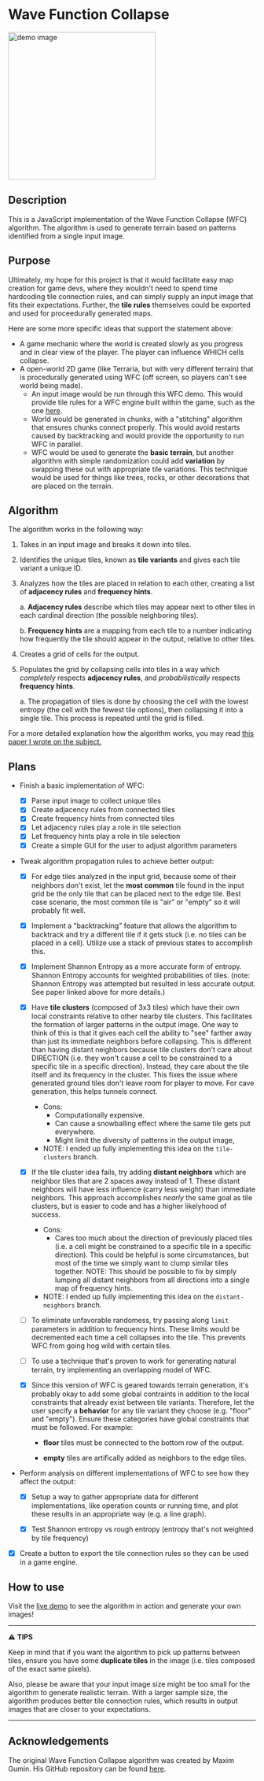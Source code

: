 # Wave Function Collapse
<img src="https://github.com/user-attachments/assets/03754939-ee21-460e-b70f-866ff905ab3b" alt="demo image" width="300">

## Description

This is a JavaScript implementation of the Wave Function Collapse (WFC) algorithm. The algorithm is used to generate terrain based on patterns identified from a single input image.

## Purpose

Ultimately, my hope for this project is that it would facilitate easy map creation for game devs, where they wouldn't need to spend time hardcoding tile connection rules, and can simply supply an input image that fits their expectations. Further, the **tile rules** themselves could be exported and used for proceedurally generated maps.

Here are some more specific ideas that support the statement above:

- A game mechanic where the world is created slowly as you progress and in clear view of the player. The player can influence WHICH cells collapse.
- A open-world 2D game (like Terraria, but with very different terrain) that is procedurally generated using WFC (off screen, so players can't see world being made).
  - An input image would be run through this WFC demo. This would provide tile rules for a WFC engine built within the game, such as the one [here](https://github.com/NathanHinthorne/WFC-Engine).
  - World would be generated in chunks, with a "stitching" algorithm that ensures chunks connect properly. This would avoid restarts caused by backtracking and would provide the opportunity to run WFC in parallel.
  - WFC would be used to generate the **basic terrain**, but another algorithm with simple randomization could add **variation** by swapping these out with appropriate tile variations. This technique would be used for things like trees, rocks, or other decorations that are placed on the terrain.

## Algorithm

The algorithm works in the following way:

1. Takes in an input image and breaks it down into tiles.

2. Identifies the unique tiles, known as **tile variants** and gives each tile variant a unique ID.

3. Analyzes how the tiles are placed in relation to each other, creating a list of **adjacency rules** and **frequency hints**.

    a. **Adjacency rules** describe which tiles may appear next to other tiles in each cardinal direction (the possible neighboring tiles).

    b. **Frequency hints** are a mapping from each tile to a number indicating how frequently the tile should appear in the output, relative to other tiles.

4. Creates a grid of cells for the output.

5. Populates the grid by collapsing cells into tiles in a way which *completely* respects **adjacency rules**, and *probabilistically* respects **frequency hints**.

    a. The propagation of tiles is done by choosing the cell with the lowest entropy (the cell with the fewest tile options), then collapsing it into a single tile. This process is repeated until the grid is filled.

For a more detailed explanation how the algorithm works, you may read [this paper I wrote on the subject.](https://drive.google.com/file/d/1-WoEQ621dulmirr-kJOZsOoEZSxZ8T0e/view?usp=sharing)

## Plans

- Finish a basic implementation of WFC:
  - [x] Parse input image to collect unique tiles
  - [x] Create adjacency rules from connected tiles
  - [x] Create frequency hints from connected tiles
  - [x] Let adjacency rules play a role in tile selection
  - [x] Let frequency hints play a role in tile selection
  - [x] Create a simple GUI for the user to adjust algorithm parameters

- Tweak algorithm propagation rules to achieve better output:

  - [x] For edge tiles analyzed in the input grid, because some of their neighbors don't exist, let the **most common** tile found in the input grid be the only tile that can be placed next to the edge tile. Best case scenario, the most common tile is "air" or "empty" so it will probably fit well.
  
  - [x] Implement a "backtracking" feature that allows the algorithm to backtrack and try a different tile if it gets stuck (i.e. no tiles can be placed in a cell). Utilize use a stack of previous states to accomplish this.
  
  - [x] Implement Shannon Entropy as a more accurate form of entropy. Shannon Entropy accounts for weighted probabilities of tiles. (note: Shannon Entropy was attempted but resulted in less accurate output. See paper linked above for more details.)
  
  - [x] Have **tile clusters** (composed of 3x3 tiles) which have their own local constraints relative to other nearby tile clusters. This facilitates the formation of larger patterns in the output image. One way to think of this is that it gives each cell the ability to "see" farther away than just its immediate neighbors before collapsing. This is different than having distant neighbors because tile clusters don't care about DIRECTION (i.e. they won't cause a cell to be constrained to a specific tile in a specific direction). Instead, they care about the tile itself and its frequency in the cluster. This fixes the issue where generated ground tiles don't leave room for player to move. For cave generation, this helps tunnels connect.
    - Cons:
      - Computationally expensive.
      - Can cause a snowballing effect where the same tile gets put everywhere.
      - Might limit the diversity of patterns in the output image,
    - NOTE: I ended up fully implementing this idea on the `tile-clusters` branch.
  
  - [x] If the tile cluster idea fails, try adding **distant neighbors** which are neighbor tiles that are 2 spaces away instead of 1. These distant neighbors will have less influence (carry less weight) than immediate neighbors. This approach accomplishes *nearly* the same goal as tile clusters, but is easier to code and has a higher likelyhood of success.
    - Cons:
      - Cares too much about the direction of previously placed tiles (i.e. a cell might be constrained to a specific tile in a specific direction). This could be helpful is some circumstances, but most of the time we simply want to clump similar tiles together. NOTE: This should be possible to fix by simply lumping all distant neighbors from all directions into a single map of frequency hints.
    - NOTE: I ended up fully implementing this idea on the `distant-neighbors` branch.

  - [ ] To eliminate unfavorable randomess, try passing along `limit` parameters in addition to frequency hints. These limits would be decremented each time a cell collapses into the tile. This prevents WFC from going hog wild with certain tiles.

  - [ ] To use a technique that's proven to work for generating natural terrain, try implementing an overlapping model of WFC.
  
  - [x] Since this version of WFC is geared towards terrain generation, it's probably okay to add some global contraints in addition to the local constraints that already exist between tile variants. Therefore, let the user specify a **behavior** for any tile variant they choose (e.g. "floor" and "empty"). Ensure these categories have global constraints that must be followed. For example:
  
    - **floor** tiles must be connected to the bottom row of the output.
  
    - **empty** tiles are artifically added as neighbors to the edge tiles.

- Perform analysis on different implementations of WFC to see how they affect the output:

  - [x] Setup a way to gather appropriate data for different implementations, like operation counts or running time, and plot these results in an appropriate way (e.g. a line graph).
  
  - [x] Test Shannon entropy vs rough entropy (entropy that's not weighted by tile frequency)

- [x] Create a button to export the tile connection rules so they can be used in a game engine.

## How to use

Visit the [live demo](https://nathanhinthorne.github.io/Wave-Function-Collapse/) to see the algorithm in action and generate your own images!

---
:warning: **TIPS**

Keep in mind that if you want the algorithm to pick up patterns between tiles, ensure you have some **duplicate tiles** in the image (i.e. tiles composed of the exact same pixels).

Also, please be aware that your input image size might be too small for the algorithm to generate realistic terrain. With a larger sample size, the algorithm produces better tile connection rules, which results in output images that are closer to your expectations.

---

## Acknowledgements

The original Wave Function Collapse algorithm was created by Maxim Gumin. His GitHub repository can be found [here](https://github.com/mxgmn/WaveFunctionCollapse).
